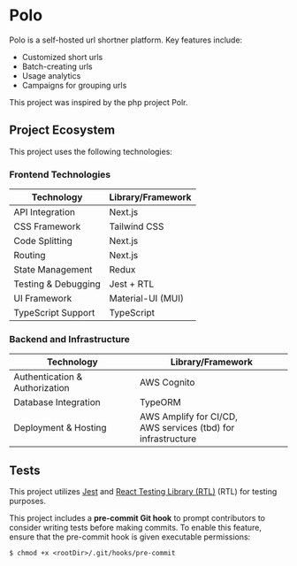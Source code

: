 # Polo

Polo is a self-hosted url shortner platform. Key features include:

- Customized short urls
- Batch-creating urls
- Usage analytics
- Campaigns for grouping urls

This project was inspired by the php project Polr.

## Project Ecosystem

This project uses the following technologies:

### Frontend Technologies

| Technology          | Library/Framework |
| ------------------- | ----------------- |
| API Integration     | Next.js           |
| CSS Framework       | Tailwind CSS      |
| Code Splitting      | Next.js           |
| Routing             | Next.js           |
| State Management    | Redux             |
| Testing & Debugging | Jest + RTL        |
| UI Framework        | Material-UI (MUI) |
| TypeScript Support  | TypeScript        |

### Backend and Infrastructure

| Technology                     | Library/Framework                                               |
| ------------------------------ | --------------------------------------------------------------- |
| Authentication & Authorization | AWS Cognito                                                     |
| Database Integration           | TypeORM                                                         |
| Deployment & Hosting           | AWS Amplify for CI/CD,<br>AWS services (tbd) for infrastructure |

## Tests

This project utilizes [Jest](https://jestjs.io/) and [React Testing Library (RTL)](https://testing-library.com/docs/react-testing-library/intro/) (RTL) for testing purposes.

This project includes a **pre-commit Git hook** to prompt contributors to consider writing tests before making commits. To enable this feature, ensure that the pre-commit hook is given executable permissions:

`$ chmod +x <rootDir>/.git/hooks/pre-commit`
